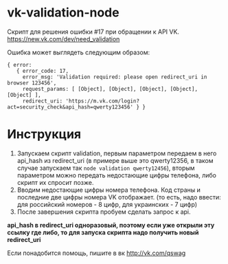 # vk-validation-node
Скрипт для решения ошибки #17 при обращении к API VK.
https://new.vk.com/dev/need_validation

Ошибка может выглядеть следующим образом:
```
{ error:
   { error_code: 17,
     error_msg: 'Validation required: please open redirect_uri in browser 123456',
     request_params: [ [Object], [Object], [Object], [Object], [Object] ],
     redirect_uri: 'https://m.vk.com/login?act=security_check&api_hash=qwerty123456' } }
```
     
# Инструкция
1. Запускаем скрипт validation, первым параметром передаем в него api_hash из redirect_uri (в примере выше это qwerty12356, в таком случае запускаем так `node validation qwerty12456`), вторым параметром можно передать недостающие цифры телефона, либо скрипт их спросит позже.
2. Вводим недостающие цифры номера телефона. Код страны и последние две цифры номера VK отображает. 
(то есть, надо ввести: для российский номеров - 8 цифр, для украинских - 7 цифр)
3. После завершения скрипта пробуем сделать запрос к api.

**api_hash в redirect_uri одноразовый, поэтому если уже открыли эту ссылку где либо, то для запуска скрипта надо получить новый redirect_uri**

Если понадобится помощь, пишите в вк http://vk.com/qswag
